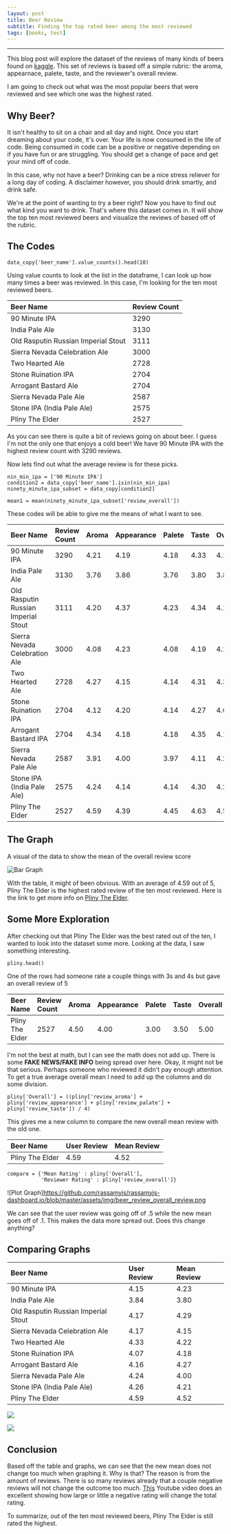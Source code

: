 ```yaml
---
layout: post
title: Beer Review
subtitle: Finding the top rated beer among the most reviewed
tags: [books, test]
---
```


---
This blog post will explore the dataset of the reviews of many kinds of beers found on [kaggle](https://www.kaggle.com/rdoume/beerreviews). 
This set of reviews is based off a simple rubric: the aroma, appearnace, palete, taste, and the reviewer's overall review. 

I am going to check out what was the most popular beers that were reviewed and see which one was the highest rated.


## Why Beer?

It isn't healthy to sit on a chair and all day and night. Once you start dreaming about your code, it's over. Your life is now consumed 
in the life of code. Being consumed in code can be a positive or negative depending on if you have fun or are struggling. You should get
a change of pace and get your mind off of code.

In this case, why not have a beer? Drinking can be a nice stress reliever for a long day of coding. A disclaimer however, you should drink
smartly, and drink safe.

We're at the point of wanting to try a beer right? Now you have to find out what kind you want to drink. That's where this dataset comes in.
It will show the top ten most reviewed beers and visualize the reviews of based off of the rubric. 

## The Codes 

~~~
data_copy['beer_name'].value_counts().head(10)
~~~
Using value counts to look at the list in the dataframe, I can look up how many times a beer was reviewed. In this case, I'm looking for the ten most reviewed beers.

| Beer Name | Review Count | 
| :------ |:--- |
| 90 Minute IPA | 3290 | 
| India Pale Ale | 3130 | 
| Old Rasputin Russian Imperial Stout | 3111 |
| Sierra Nevada Celebration Ale | 3000 |
| Two Hearted Ale | 2728 |
| Stone Ruination IPA | 2704 |
| Arrogant Bastard Ale | 2704 |
| Sierra Nevada Pale Ale | 2587 |
| Stone IPA (India Pale Ale) | 2575 |
| Pliny The Elder | 2527 |

As you can see there is quite a bit of reviews going on about beer. I guess I'm not the only one that enjoys a cold beer! We have 90 Minute IPA with the highest review count with 3290 reviews.

Now lets find out what the average review is for these picks. 
~~~
nin_min_ipa = ['90 Minute IPA']
condition2 = data_copy['beer_name'].isin(nin_min_ipa)
ninety_minute_ipa_subset = data_copy[condition2]

mean1 = mean(ninety_minute_ipa_subset['review_overall'])
~~~

These codes will be able to give me the means of what I want to see.

| Beer Name | Review Count | Aroma | Appearance | Palete | Taste | Overall |
| :------ |:--- |:--- |:--- |:--- |:--- |:--- |
| 90 Minute IPA | 3290 | 4.21 | 4.19 | 4.18 | 4.33 | 4.15 |
| India Pale Ale | 3130 | 3.76 | 3.86 | 3.76 | 3.80 | 3.84 |
| Old Rasputin Russian Imperial Stout | 3111 | 4.20 | 4.37 | 4.23 | 4.34 | 4.17 |
| Sierra Nevada Celebration Ale | 3000 | 4.08 | 4.23 | 4.08 | 4.19 | 4.17 |
| Two Hearted Ale | 2728 | 4.27 | 4.15 | 4.14 | 4.31 | 4.33 |
| Stone Ruination IPA | 2704 | 4.12 | 4.20 | 4.14 | 4.27 | 4.07 |
| Arrogant Bastard IPA | 2704 | 4.34 | 4.18 | 4.18 | 4.35 | 4.16 |
| Sierra Nevada Pale Ale | 2587 | 3.91 | 4.00 | 3.97 | 4.11 | 4.24 |
| Stone IPA (India Pale Ale) | 2575 | 4.24 | 4.14 | 4.14 | 4.30 | 4.26 |
| Pliny The Elder | 2527 | 4.59 | 4.39 | 4.45 | 4.63 | 4.59 |

## The Graph
A visual of the data to show the mean of the overall review score

![Bar Graph](https://github.com/rassamyjs/rassamyjs-dashboard.io/blob/master/assets/img/beer_review_overall_review.png)

With the table, it might of been obvious. With an average of 4.59 out of 5, Pliny The Elder is the highest rated review of the ten most reviewed. Here is the link to get more info on [Pliny The Elder](https://russianriverbrewing.com/pliny-the-elder/).

## Some More Exploration
After checking out that Pliny The Elder was the best rated out of the ten, I wanted to look into the dataset some more. Looking at the data, I saw something interesting.

~~~
pliny.head()
~~~
One of the rows had someone rate a couple things with 3s and 4s but gave an overall review of 5

| Beer Name | Review Count | Aroma | Appearance | Palete | Taste | Overall |
| :------ |:--- |:--- |:--- |:--- |:--- |:--- |
| Pliny The Elder | 2527 | 4.50 | 4.00 | 3.00 | 3.50 | 5.00 |

I'm not the best at math, but I can see the math does not add up. There is some **FAKE NEWS/FAKE INFO** being spread over here. Okay, it might not be that serious. Perhaps someone who reviewed it didn't pay enough attention. To get a true average overall mean I need to add up the columns and do some division. 

~~~
pliny['Overall'] = ((pliny['review_aroma'] + pliny['review_appearance'] + pliny['review_palate'] + pliny['review_taste']) / 4)
~~~

This gives me a new column to compare the new overall mean review with the old one.

| Beer Name | User Review | Mean Review |
| :------ |:--- |:--- |
| Pliny The Elder | 4.59 | 4.52 |
~~~
compare = {'Mean Rating' : pliny['Overall'],
           'Reviewer Rating' : pliny['review_overall']}
~~~

![Plot Graph]https://github.com/rassamyjs/rassamyjs-dashboard.io/blob/master/assets/img/beer_review_overall_review.png

We can see that the user review was going off of .5 while the new mean goes off of .1. This makes the data more spread out. Does this change anything?

## Comparing Graphs

| Beer Name | User Review | Mean Review |
| :------ |:--- |:--- |
| 90 Minute IPA | 4.15 | 4.23 |
| India Pale Ale | 3.84 | 3.80 |
| Old Rasputin Russian Imperial Stout | 4.17 | 4.29 |
| Sierra Nevada Celebration Ale | 4.17 | 4.15 |
| Two Hearted Ale | 4.33 | 4.22 |
| Stone Ruination IPA | 4.07 | 4.18 |
| Arrogant Bastard Ale | 4.16 | 4.27 |
| Sierra Nevada Pale Ale | 4.24 | 4.00 |
| Stone IPA (India Pale Ale) | 4.26 | 4.21 |
| Pliny The Elder | 4.59 | 4.52 |

![](/assets/img/beer_review_overall_review.png)

![](/assets/img/beer_review_overall_other_mean_base.png)

## Conclusion

Based off the table and graphs, we can see that the new mean does not change too much when graphing it. Why is that? The reason is from the amount of reviews. There is so many reviews already that a couple negative reviews will not change the outcome too much. [This](https://www.youtube.com/watch?v=8idr1WZ1A7Q&amp;ab_channel=3Blue1Brown) Youtube video does an excellent showing how large or little a negative rating will change the total rating. 

To summarize, out of the ten most reviewed beers, Pliny The Elder is still rated the highest.  
